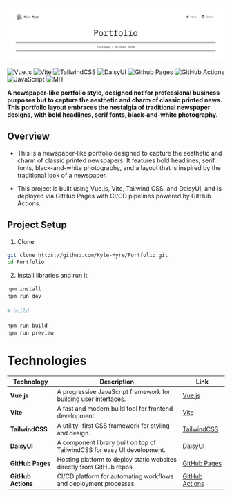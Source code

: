 ![[./docs/README.png]](./docs/README.png)

![Vue.js](https://img.shields.io/badge/vuejs-%2335495e.svg?style=for-the-badge&logo=vuedotjs&logoColor=%234FC08D) ![Vite](https://img.shields.io/badge/vite-%23646CFF.svg?style=for-the-badge&logo=vite&logoColor=white) ![TailwindCSS](https://img.shields.io/badge/tailwindcss-%2338B2AC.svg?style=for-the-badge&logo=tailwind-css&logoColor=white) ![DaisyUI](https://img.shields.io/badge/daisyui-5A0EF8?style=for-the-badge&logo=daisyui&logoColor=white) ![Github Pages](https://img.shields.io/badge/github%20pages-121013?style=for-the-badge&logo=github&logoColor=white) ![GitHub Actions](https://img.shields.io/badge/github%20actions-%232671E5.svg?style=for-the-badge&logo=githubactions&logoColor=white) ![JavaScript](https://img.shields.io/badge/javascript-%23323330.svg?style=for-the-badge&logo=javascript&logoColor=%23F7DF1E) ![MIT](https://img.shields.io/github/license/Ileriayo/markdown-badges?style=for-the-badge)

**A newspaper-like portfolio style, designed not for professional business purposes but to capture the aesthetic and charm of classic printed news. This portfolio layout embraces the nostalgia of traditional newspaper designs, with bold headlines, serif fonts, black-and-white photography.**

## Overview

- This is a newspaper-like portfolio designed to capture the aesthetic and charm of classic printed newspapers. It features bold headlines, serif fonts, black-and-white photography, and a layout that is inspired by the traditional look of a newspaper.

- This project is built using Vue.js, Vite, Tailwind CSS, and DaisyUI, and is deployed via GitHub Pages with CI/CD pipelines powered by GitHub Actions.

## Project Setup

1. Clone

```bash
git clone https://github.com/Kyle-Myre/Portfolio.git
cd Portfolio
```

2. Install libraries and run it

```bash
npm install 
npm run dev

# build

npm run build
npm run preview
```

# Technologies


| **Technology**   | **Description**                                                           | **Link**                                |
|------------------|---------------------------------------------------------------------------|-----------------------------------------|
| **Vue.js**       | A progressive JavaScript framework for building user interfaces.          | [Vue.js](https://vuejs.org/)            |
| **Vite**         | A fast and modern build tool for frontend development.                    | [Vite](https://vitejs.dev/)             |
| **TailwindCSS**  | A utility-first CSS framework for styling and design.                     | [TailwindCSS](https://tailwindcss.com/) |
| **DaisyUI**      | A component library built on top of TailwindCSS for easy UI development.  | [DaisyUI](https://daisyui.com/)         |
| **GitHub Pages** | Hosting platform to deploy static websites directly from GitHub repos.    | [GitHub Pages](https://pages.github.com/)|
| **GitHub Actions**| CI/CD platform for automating workflows and deployment processes.         | [GitHub Actions](https://github.com/features/actions) |
